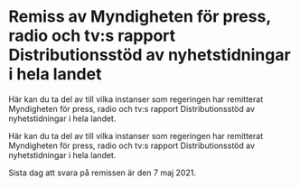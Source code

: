 # Remiss av Myndigheten för press, radio och tv:s rapport Distributionsstöd av nyhetstidningar i hela landet

Här kan du ta del av till vilka instanser som regeringen har remitterat Myndigheten för press, radio och tv:s rapport Distributionsstöd av nyhetstidningar i hela landet.

Här kan du ta del av till vilka instanser som regeringen har remitterat Myndigheten för press, radio och tv:s rapport Distributionsstöd av nyhetstidningar i hela landet.

Sista dag att svara på remissen är den 7 maj 2021.
